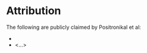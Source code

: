 # Attribution
The following are publicly claimed by Positronikal et al:

- <attribution goes here>
- <...>